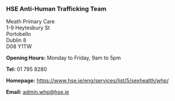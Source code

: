 ###  HSE Anti-Human Trafficking Team

Meath Primary Care  
1-9 Heytesbury St  
Portobello  
Dublin 8  
D08 Y1TW

**Opening Hours:** Monday to Friday, 9am to 5pm

**Tel:** 01 795 8280

**Homepage:** [ https://www.hse.ie/eng/services/list/5/sexhealth/whp/
](https://www.hse.ie/eng/services/list/5/sexhealth/whp/)

**Email:** [ admin.whp@hse.ie ](mailto:admin.whp@hse.ie)
